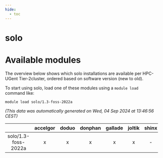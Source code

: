 ```yaml
---
hide:
  - toc
---
```


solo
====

# Available modules


The overview below shows which solo installations are available per HPC-UGent Tier-2cluster, ordered based on software version (new to old).

To start using solo, load one of these modules using a `module load` command like:

```shell
module load solo/1.3-foss-2022a
```

*(This data was automatically generated on Wed, 04 Sep 2024 at 13:46:56 CEST)*  

| |accelgor|doduo|donphan|gallade|joltik|shinx|skitty|
| :---: | :---: | :---: | :---: | :---: | :---: | :---: | :---: |
|solo/1.3-foss-2022a|x|x|x|x|x|-|x|
